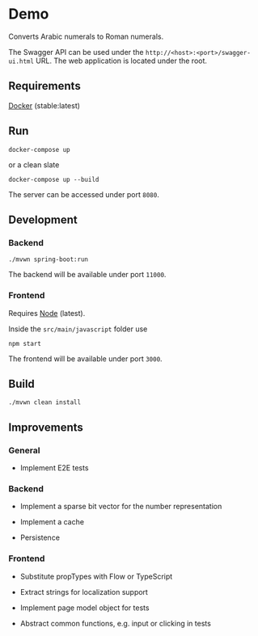 # Demo

Converts Arabic numerals to Roman numerals.

The Swagger API can be used under the `http://<host>:<port>/swagger-ui.html` URL. The web application is located under the root.

## Requirements

[Docker](https://www.docker.com/) (stable:latest)

## Run

```
docker-compose up
```

or a clean slate

```
docker-compose up --build
```

The server can be accessed under port `8080`.

## Development

### Backend

```
./mvwn spring-boot:run
```

The backend will be available under port `11000`.

### Frontend

Requires [Node](https://nodejs.org/) (latest).

Inside the `src/main/javascript` folder use

```
npm start
```

The frontend will be available under port `3000`.

## Build

```
./mvwn clean install
```

## Improvements

### General

* Implement E2E tests

### Backend

* Implement a sparse bit vector for the number representation

* Implement a cache

* Persistence

### Frontend

* Substitute propTypes with Flow or TypeScript

* Extract strings for localization support

* Implement page model object for tests

* Abstract common functions, e.g. input or clicking in tests
